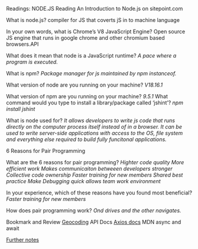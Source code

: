 Readings: NODE.JS
Reading
An Introduction to Node.js on sitepoint.com

What is node.js?
compiler for JS that coverts jS in to machine language

In your own words, what is Chrome’s V8 JavaScript Engine?
Open source JS engine that runs in google chrome and other chromium based browsers.API

What does it mean that node is a JavaScript runtime?
_A pace where a program is executed._

What is npm?
_Package manager for js maintained by npm instanceof._

What version of node are you running on your machine?
_V18.16.1_

What version of npm are you running on your machine?
_9.5.1_
What command would you type to install a library/package called ‘jshint’?
_npm install jshint_

What is node used for?
_It allows developers to write js code that runs directly on the computer process itself instead of in a browser. It can be used to write server-side applications with access to the OS, file system and everything else required to build fully funcitonal applications._

6 Reasons for Pair Programming

What are the 6 reasons for pair programming?
_Highter code quality_
_More efficient work_
_Makes communicaiton betweeen developers stronger_
_Collective code ownership_
_Faster training for new members_
_Shared best practice_
_Make Debugging quick_
_allows team work environment_

In your experience, which of these reasons have you found most beneficial?
_Faster training for new members_

How does pair programming work?
_Ond drives and the other navigates._

Bookmark and Review
[Geocoding](https://locationiq.com/docs#search-forward-geocoding)
API Docs
[Axios docs](https://axios-http.com/docs/intro)
MDN async and await

[Further notes](./301_class_07_NORDEjs%20add_on.md)
